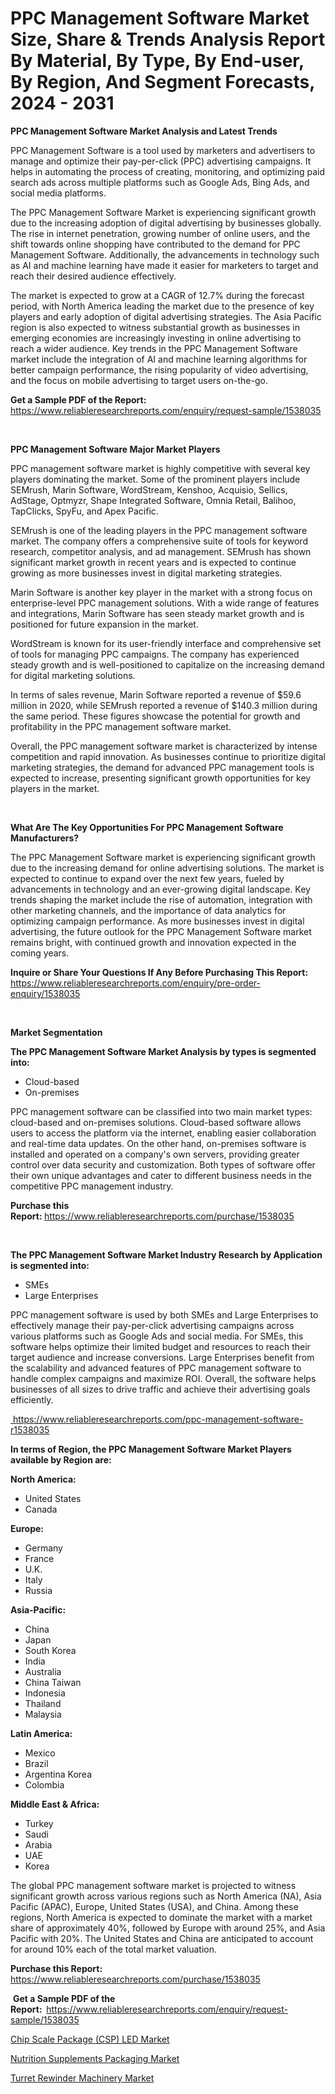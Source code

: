 <p><h1>PPC Management Software Market Size, Share & Trends Analysis Report By Material, By Type, By End-user, By Region, And Segment Forecasts, 2024 - 2031</h1></p><p><strong>PPC Management Software Market Analysis and Latest Trends</strong></p>
<p><p>PPC Management Software is a tool used by marketers and advertisers to manage and optimize their pay-per-click (PPC) advertising campaigns. It helps in automating the process of creating, monitoring, and optimizing paid search ads across multiple platforms such as Google Ads, Bing Ads, and social media platforms.</p><p>The PPC Management Software Market is experiencing significant growth due to the increasing adoption of digital advertising by businesses globally. The rise in internet penetration, growing number of online users, and the shift towards online shopping have contributed to the demand for PPC Management Software. Additionally, the advancements in technology such as AI and machine learning have made it easier for marketers to target and reach their desired audience effectively.</p><p>The market is expected to grow at a CAGR of 12.7% during the forecast period, with North America leading the market due to the presence of key players and early adoption of digital advertising strategies. The Asia Pacific region is also expected to witness substantial growth as businesses in emerging economies are increasingly investing in online advertising to reach a wider audience. Key trends in the PPC Management Software market include the integration of AI and machine learning algorithms for better campaign performance, the rising popularity of video advertising, and the focus on mobile advertising to target users on-the-go.</p></p>
<p><strong>Get a Sample PDF of the Report:&nbsp;</strong> <a href="https://www.reliableresearchreports.com/enquiry/request-sample/1538035">https://www.reliableresearchreports.com/enquiry/request-sample/1538035</a></p>
<p>&nbsp;</p>
<p><strong>PPC Management Software Major Market Players</strong></p>
<p><p>PPC management software market is highly competitive with several key players dominating the market. Some of the prominent players include SEMrush, Marin Software, WordStream, Kenshoo, Acquisio, Sellics, AdStage, Optmyzr, Shape Integrated Software, Omnia Retail, Balihoo, TapClicks, SpyFu, and Apex Pacific.</p><p>SEMrush is one of the leading players in the PPC management software market. The company offers a comprehensive suite of tools for keyword research, competitor analysis, and ad management. SEMrush has shown significant market growth in recent years and is expected to continue growing as more businesses invest in digital marketing strategies.</p><p>Marin Software is another key player in the market with a strong focus on enterprise-level PPC management solutions. With a wide range of features and integrations, Marin Software has seen steady market growth and is positioned for future expansion in the market.</p><p>WordStream is known for its user-friendly interface and comprehensive set of tools for managing PPC campaigns. The company has experienced steady growth and is well-positioned to capitalize on the increasing demand for digital marketing solutions.</p><p>In terms of sales revenue, Marin Software reported a revenue of $59.6 million in 2020, while SEMrush reported a revenue of $140.3 million during the same period. These figures showcase the potential for growth and profitability in the PPC management software market.</p><p>Overall, the PPC management software market is characterized by intense competition and rapid innovation. As businesses continue to prioritize digital marketing strategies, the demand for advanced PPC management tools is expected to increase, presenting significant growth opportunities for key players in the market.</p></p>
<p>&nbsp;</p>
<p><strong>What Are The Key Opportunities For PPC Management Software Manufacturers?</strong></p>
<p><p>The PPC Management Software market is experiencing significant growth due to the increasing demand for online advertising solutions. The market is expected to continue to expand over the next few years, fueled by advancements in technology and an ever-growing digital landscape. Key trends shaping the market include the rise of automation, integration with other marketing channels, and the importance of data analytics for optimizing campaign performance. As more businesses invest in digital advertising, the future outlook for the PPC Management Software market remains bright, with continued growth and innovation expected in the coming years.</p></p>
<p><strong>Inquire or Share Your Questions If Any Before Purchasing This Report:</strong> <a href="https://www.reliableresearchreports.com/enquiry/pre-order-enquiry/1538035">https://www.reliableresearchreports.com/enquiry/pre-order-enquiry/1538035</a></p>
<p>&nbsp;</p>
<p><strong>Market Segmentation</strong></p>
<p><strong>The PPC Management Software Market Analysis by types is segmented into:</strong></p>
<p><ul><li>Cloud-based</li><li>On-premises</li></ul></p>
<p><p>PPC management software can be classified into two main market types: cloud-based and on-premises solutions. Cloud-based software allows users to access the platform via the internet, enabling easier collaboration and real-time data updates. On the other hand, on-premises software is installed and operated on a company's own servers, providing greater control over data security and customization. Both types of software offer their own unique advantages and cater to different business needs in the competitive PPC management industry.</p></p>
<p><strong>Purchase this Report:&nbsp;</strong><a href="https://www.reliableresearchreports.com/purchase/1538035">https://www.reliableresearchreports.com/purchase/1538035</a></p>
<p>&nbsp;</p>
<p><strong>The PPC Management Software Market Industry Research by Application is segmented into:</strong></p>
<p><ul><li>SMEs</li><li>Large Enterprises</li></ul></p>
<p><p>PPC management software is used by both SMEs and Large Enterprises to effectively manage their pay-per-click advertising campaigns across various platforms such as Google Ads and social media. For SMEs, this software helps optimize their limited budget and resources to reach their target audience and increase conversions. Large Enterprises benefit from the scalability and advanced features of PPC management software to handle complex campaigns and maximize ROI. Overall, the software helps businesses of all sizes to drive traffic and achieve their advertising goals efficiently.</p></p>
<p><a href="https://www.reliableresearchreports.com/ppc-management-software-r1538035">&nbsp;https://www.reliableresearchreports.com/ppc-management-software-r1538035</a></p>
<p><strong>In terms of Region, the PPC Management Software Market Players available by Region are:</strong></p>
<p>
    <p> <strong> North America: </strong>
        <ul>
            <li>United States</li>
            <li>Canada</li>
        </ul>
        </p> 
    <p> <strong> Europe: </strong>
        <ul>
            <li>Germany</li>
            <li>France</li>
            <li>U.K.</li>
            <li>Italy</li>
            <li>Russia</li>
        </ul>
        </p> 
    <p> <strong> Asia-Pacific: </strong>
        <ul>
            <li>China</li>
            <li>Japan</li>
            <li>South Korea</li>
            <li>India</li>
            <li>Australia</li>
            <li>China Taiwan</li>
            <li>Indonesia</li>
            <li>Thailand</li>
            <li>Malaysia</li>
        </ul>
        </p> 
    <p> <strong> Latin America: </strong>
        <ul>
            <li>Mexico</li>
            <li>Brazil</li>
            <li>Argentina Korea</li>
            <li>Colombia</li>
        </ul>
        </p> 
    <p> <strong> Middle East & Africa: </strong>
        <ul>
            <li>Turkey</li>
            <li>Saudi</li>
            <li>Arabia</li>
            <li>UAE</li>
            <li>Korea</li>
        </ul>
    </p>
    </p>
<p><p>The global PPC management software market is projected to witness significant growth across various regions such as North America (NA), Asia Pacific (APAC), Europe, United States (USA), and China. Among these regions, North America is expected to dominate the market with a market share of approximately 40%, followed by Europe with around 25%, and Asia Pacific with 20%. The United States and China are anticipated to account for around 10% each of the total market valuation.</p></p>
<p><strong>Purchase this Report: </strong><a href="https://www.reliableresearchreports.com/purchase/1538035">https://www.reliableresearchreports.com/purchase/1538035</a></p>
<p>&nbsp;<strong>Get a Sample PDF of the Report:&nbsp;&nbsp;</strong><a href="https://www.reliableresearchreports.com/enquiry/request-sample/1538035">https://www.reliableresearchreports.com/enquiry/request-sample/1538035</a></p>
<p><strong></strong></p>
<p><p><a href="https://www.linkedin.com/pulse/chip-scale-package-csp-led-market-size-outlook-forecast-2024-bjuce">Chip Scale Package (CSP) LED Market</a></p><p><a href="https://www.linkedin.com/pulse/nutrition-supplements-packaging-market-size-cagr-trends-2024-2030-d6xqe">Nutrition Supplements Packaging Market</a></p><p><a href="https://www.linkedin.com/pulse/analyzing-turret-rewinder-machinery-market-global-industry-fcp8c?trackingId=XJDaFc4tL%2Fzmcfgv7%2BV5ng%3D%3D">Turret Rewinder Machinery Market</a></p></p>